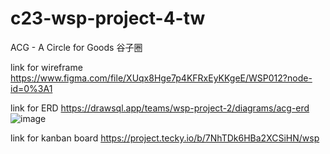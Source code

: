 # c23-wsp-project-4-tw

ACG - A Circle for Goods 谷子圈

link for wireframe
https://www.figma.com/file/XUqx8Hge7p4KFRxEyKKgeE/WSP012?node-id=0%3A1

link for ERD
https://drawsql.app/teams/wsp-project-2/diagrams/acg-erd
![image](https://user-images.githubusercontent.com/110365006/202893994-955817ad-711b-47d2-8c0d-a44f8d31f761.png)

link for kanban board
https://project.tecky.io/b/7NhTDk6HBa2XCSiHN/wsp
